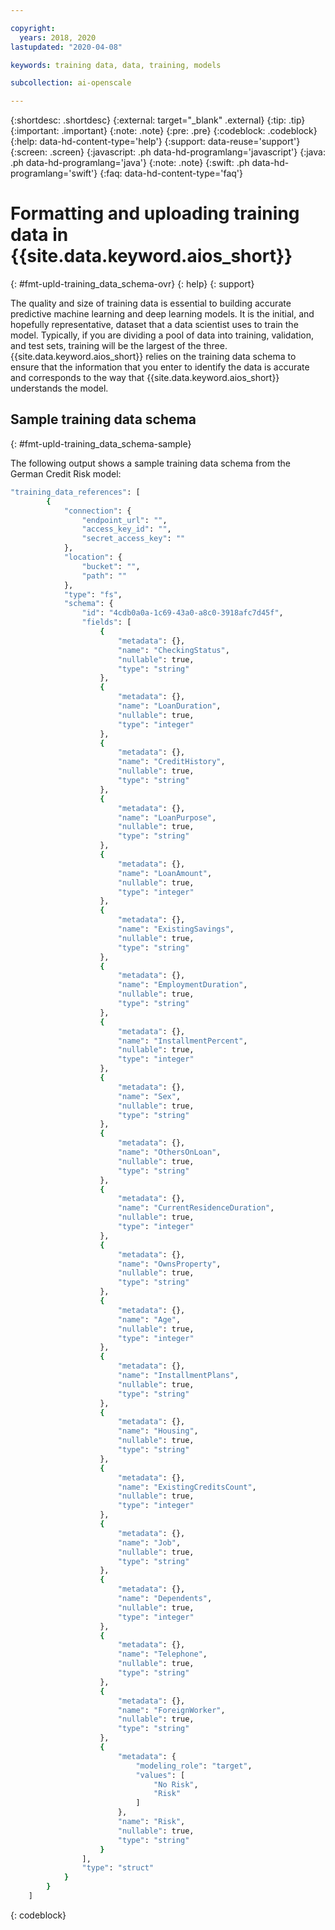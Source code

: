 ```yaml
---

copyright:
  years: 2018, 2020
lastupdated: "2020-04-08"

keywords: training data, data, training, models

subcollection: ai-openscale

---
```


{:shortdesc: .shortdesc}
{:external: target="_blank" .external}
{:tip: .tip}
{:important: .important}
{:note: .note}
{:pre: .pre}
{:codeblock: .codeblock}
{:help: data-hd-content-type='help'}
{:support: data-reuse='support'}
{:screen: .screen}
{:javascript: .ph data-hd-programlang='javascript'}
{:java: .ph data-hd-programlang='java'}
{:note: .note}
{:swift: .ph data-hd-programlang='swift'}
{:faq: data-hd-content-type='faq'}

# Formatting and uploading training data in {{site.data.keyword.aios_short}}
{: #fmt-upld-training_data_schema-ovr}
{: help} 
{: support}

The quality and size of training data is essential to building accurate predictive machine learning and deep learning models. It is the initial, and hopefully representative, dataset that a data scientist uses to train the model. Typically, if you are dividing a pool of data into training, validation, and test sets, training will be the largest of the three. {{site.data.keyword.aios_short}} relies on the training data schema to ensure that the information that you enter to identify the data is accurate and corresponds to the way that {{site.data.keyword.aios_short}} understands the model. 

## Sample training data schema
{: #fmt-upld-training_data_schema-sample}

The following output shows a sample training data schema from the German Credit Risk model:

```bash
"training_data_references": [
        {
            "connection": {
                "endpoint_url": "",
                "access_key_id": "",
                "secret_access_key": ""
            },
            "location": {
                "bucket": "",
                "path": ""
            },
            "type": "fs",
            "schema": {
                "id": "4cdb0a0a-1c69-43a0-a8c0-3918afc7d45f",
                "fields": [
                    {
                        "metadata": {},
                        "name": "CheckingStatus",
                        "nullable": true,
                        "type": "string"
                    },
                    {
                        "metadata": {},
                        "name": "LoanDuration",
                        "nullable": true,
                        "type": "integer"
                    },
                    {
                        "metadata": {},
                        "name": "CreditHistory",
                        "nullable": true,
                        "type": "string"
                    },
                    {
                        "metadata": {},
                        "name": "LoanPurpose",
                        "nullable": true,
                        "type": "string"
                    },
                    {
                        "metadata": {},
                        "name": "LoanAmount",
                        "nullable": true,
                        "type": "integer"
                    },
                    {
                        "metadata": {},
                        "name": "ExistingSavings",
                        "nullable": true,
                        "type": "string"
                    },
                    {
                        "metadata": {},
                        "name": "EmploymentDuration",
                        "nullable": true,
                        "type": "string"
                    },
                    {
                        "metadata": {},
                        "name": "InstallmentPercent",
                        "nullable": true,
                        "type": "integer"
                    },
                    {
                        "metadata": {},
                        "name": "Sex",
                        "nullable": true,
                        "type": "string"
                    },
                    {
                        "metadata": {},
                        "name": "OthersOnLoan",
                        "nullable": true,
                        "type": "string"
                    },
                    {
                        "metadata": {},
                        "name": "CurrentResidenceDuration",
                        "nullable": true,
                        "type": "integer"
                    },
                    {
                        "metadata": {},
                        "name": "OwnsProperty",
                        "nullable": true,
                        "type": "string"
                    },
                    {
                        "metadata": {},
                        "name": "Age",
                        "nullable": true,
                        "type": "integer"
                    },
                    {
                        "metadata": {},
                        "name": "InstallmentPlans",
                        "nullable": true,
                        "type": "string"
                    },
                    {
                        "metadata": {},
                        "name": "Housing",
                        "nullable": true,
                        "type": "string"
                    },
                    {
                        "metadata": {},
                        "name": "ExistingCreditsCount",
                        "nullable": true,
                        "type": "integer"
                    },
                    {
                        "metadata": {},
                        "name": "Job",
                        "nullable": true,
                        "type": "string"
                    },
                    {
                        "metadata": {},
                        "name": "Dependents",
                        "nullable": true,
                        "type": "integer"
                    },
                    {
                        "metadata": {},
                        "name": "Telephone",
                        "nullable": true,
                        "type": "string"
                    },
                    {
                        "metadata": {},
                        "name": "ForeignWorker",
                        "nullable": true,
                        "type": "string"
                    },
                    {
                        "metadata": {
                            "modeling_role": "target",
                            "values": [
                                "No Risk",
                                "Risk"
                            ]
                        },
                        "name": "Risk",
                        "nullable": true,
                        "type": "string"
                    }
                ],
                "type": "struct"
            }
        }
    ]

```
{: codeblock}


